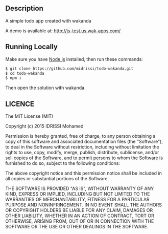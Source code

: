 ## Description
A simple todo app created with wakanda

A demo is available at: http://js-test.us.wak-apps.com/

## Running Locally
Make sure you have [Node.js](http://nodejs.org/) installed, then run these commands:

```sh
$ git clone https://github.com/midrissi/todo-wakanda.git
$ cd todo-wakanda
$ npm i
```

Then open the solution with wakanda.

## LICENCE

The MIT License (MIT)

Copyright (c) 2015 IDRISSI Mohamed

Permission is hereby granted, free of charge, to any person obtaining a copy
of this software and associated documentation files (the "Software"), to deal
in the Software without restriction, including without limitation the rights
to use, copy, modify, merge, publish, distribute, sublicense, and/or sell
copies of the Software, and to permit persons to whom the Software is
furnished to do so, subject to the following conditions:

The above copyright notice and this permission notice shall be included in all
copies or substantial portions of the Software.

THE SOFTWARE IS PROVIDED "AS IS", WITHOUT WARRANTY OF ANY KIND, EXPRESS OR
IMPLIED, INCLUDING BUT NOT LIMITED TO THE WARRANTIES OF MERCHANTABILITY,
FITNESS FOR A PARTICULAR PURPOSE AND NONINFRINGEMENT. IN NO EVENT SHALL THE
AUTHORS OR COPYRIGHT HOLDERS BE LIABLE FOR ANY CLAIM, DAMAGES OR OTHER
LIABILITY, WHETHER IN AN ACTION OF CONTRACT, TORT OR OTHERWISE, ARISING FROM,
OUT OF OR IN CONNECTION WITH THE SOFTWARE OR THE USE OR OTHER DEALINGS IN THE
SOFTWARE.